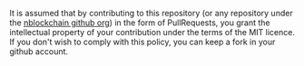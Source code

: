 It is assumed that by contributing to this repository (or any repository
under the [nblockchain github org](https://github.com/nblockchain/)) in the
form of PullRequests, you grant the intellectual property of
your contribution under the terms of the MIT licence. If you don't wish to
comply with this policy, you can keep a fork in your github account.
